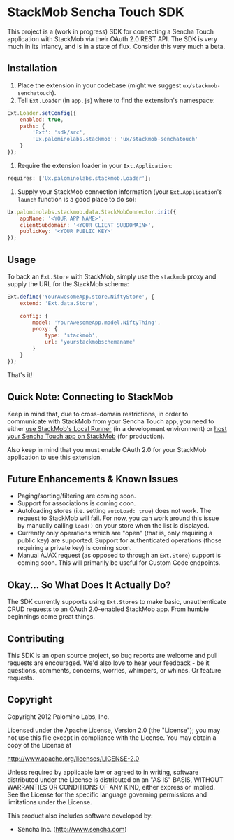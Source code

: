 StackMob Sencha Touch SDK
=========================

This project is a (work in progress) SDK for connecting a Sencha Touch application with StackMob via their
OAuth 2.0 REST API.  The SDK is very much in its infancy, and is in a state of flux.  Consider this very
much a beta.

Installation
-----

1. Place the extension in your codebase (might we suggest `ux/stackmob-senchatouch`).
1. Tell `Ext.Loader` (in `app.js`) where to find the extension's namespace:
```javascript
Ext.Loader.setConfig({
    enabled: true,
    paths: {
        'Ext': 'sdk/src',
        'Ux.palominolabs.stackmob': 'ux/stackmob-senchatouch'
    }
});
```
1. Require the extension loader in your `Ext.Application`:
```javascript
requires: ['Ux.palominolabs.stackmob.Loader'];
```
1. Supply your StackMob connection information (your `Ext.Application`'s `launch` function is a good place to do so):
```javascript
Ux.palominolabs.stackmob.data.StackMobConnector.init({
    appName: '<YOUR APP NAME>',
    clientSubdomain: '<YOUR CLIENT SUBDOMAIN>',
    publicKey: '<YOUR PUBLIC KEY>'
});
```

Usage
-----

To back an `Ext.Store` with StackMob, simply use the `stackmob` proxy and supply the URL for the StackMob schema:
```javascript
Ext.define('YourAwesomeApp.store.NiftyStore', {
    extend: 'Ext.data.Store',

    config: {
        model: 'YourAwesomeApp.model.NiftyThing',
        proxy: {
            type: 'stackmob',
            url: 'yourstackmobschemaname'
        }
    }
});
```

That's it!

Quick Note: Connecting to StackMob
----------------------

Keep in mind that, due to cross-domain restrictions, in order to communicate with StackMob from your
Sencha Touch app, you need to either [use StackMob's Local Runner](https://www.stackmob.com/platform/help/tutorials/html5_js_sdk#a-step_2_of_3:_running_this_file_locally)
(in a development environment) or [host your Sencha Touch app on StackMob](http://www.stackmob.com/devcenter/docs/Deploying-your-HTML5-App-to-Production)
(for production).

Also keep in mind that you must enable OAuth 2.0 for your StackMob application to use this extension.

Future Enhancements & Known Issues
----------------------------------

- Paging/sorting/filtering are coming soon.
- Support for associations is coming coon.
- Autoloading stores (i.e. setting `autoLoad: true`) does not work.  The request to StackMob will fail.  For now,
 you can work around this issue by manually calling `load()` on your store when the list is displayed.
- Currently only operations which are "open" (that is, only requiring a public key) are supported.  Support
for authenticated operations (those requiring a private key) is coming soon.
- Manual AJAX request (as opposed to through an `Ext.Store`) support is coming soon.  This will primarily
be useful for Custom Code endpoints.

Okay... So What Does It Actually Do?
------------------------------------

The SDK currently supports using `Ext.Store`s to make basic, unauthenticate CRUD requests to an
OAuth 2.0-enabled StackMob app.  From humble beginnings come great things.

Contributing
------------

This SDK is an open source project, so bug reports are welcome and pull requests are encouraged.  We'd also love
to hear your feedback - be it questions, comments, concerns, worries, whimpers, or whines.  Or feature requests.

Copyright
---------

Copyright 2012 Palomino Labs, Inc.

Licensed under the Apache License, Version 2.0 (the "License");
you may not use this file except in compliance with the License.
You may obtain a copy of the License at

   http://www.apache.org/licenses/LICENSE-2.0

Unless required by applicable law or agreed to in writing, software
distributed under the License is distributed on an "AS IS" BASIS,
WITHOUT WARRANTIES OR CONDITIONS OF ANY KIND, either express or implied.
See the License for the specific language governing permissions and
limitations under the License.

This product also includes software developed by:

 - Sencha Inc. (http://www.sencha.com)